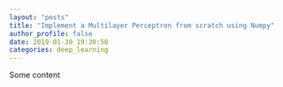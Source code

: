```yaml
---
layout: "posts"
title: "Implement a Multilayer Perceptron from scratch using Numpy"
author_profile: false
date: 2019-01-30 19:30:50
categories: deep_learning
---
```


Some content
